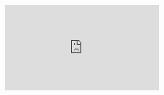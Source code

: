<div style="padding:55.56% 0 0 0;position:relative;"><iframe src="https://player.vimeo.com/video/127005059?h=77ceee3a38" style="position:absolute;top:0;left:0;width:100%;height:100%;" frameborder="0" allow="autoplay; fullscreen; picture-in-picture" allowfullscreen></iframe></div>


